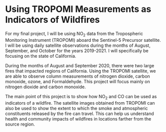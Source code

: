 # Using TROPOMI Measurements as Indicators of Wildfires

For my final project, I will be using NO<sub>2</sub> data from the Tropospheric Monitoring Instrument (TROPOMI) aboard the Sentinel-5 Precursor satellite.
I will be using daily satellite observations during the months of August, September, and October for the years 2019-2021. I will specifically be focusing
on the state of California.

During the months of August and September 2020, there were two large fires that impacted regions of California. Using the TROPOMI satellite, we are able to
observe column measurements of nitrogen dioxide, carbon monoxide, ozone, and Formaldehyde. This project will focus mainly on nitrogen dioxide and carbon
monoxide.

The main point of this project is to show how NO<sub>2</sub> and CO can be used as indicators of a wildfire. The satellite images obtained from TROPOMI can also be used to show the extent to which the smoke and atmospheric constituents released by the fire can travel. This can help us understand health and community impacts of wildfires in locations farther from the source region.
